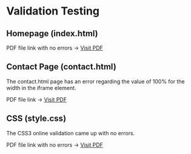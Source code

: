 # Validation Testing

## Homepage (index.html)

PDF file link with no errors -> [Visit PDF]()

## Contact Page (contact.html)

The contact.html page has an error regarding the value of 100% for the width in the iframe element.

PDF file link -> [Visit PDF]()

## CSS (style.css)

The CSS3 online validation came up with no errors.

PDF file link with no errors -> [Visit PDF]()